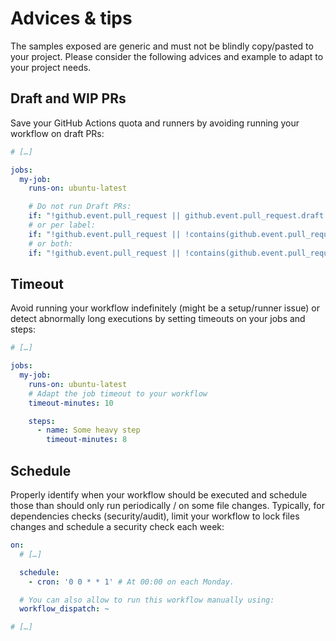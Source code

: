 # Advices & tips

The samples exposed are generic and must not be blindly copy/pasted to your project.
Please consider the following advices and example to adapt to your project needs.

## Draft and WIP PRs

Save your GitHub Actions quota and runners by avoiding running your workflow on draft PRs:

```yaml
# […]

jobs:
  my-job:
    runs-on: ubuntu-latest

    # Do not run Draft PRs:
    if: "!github.event.pull_request || github.event.pull_request.draft == false"
    # or per label:
    if: "!github.event.pull_request || !contains(github.event.pull_request.labels.*.name, 'WIP'"
    # or both:
    if: "!github.event.pull_request || !contains(github.event.pull_request.labels.*.name, 'WIP') && github.event.pull_request.draft == false)"
```

## Timeout

Avoid running your workflow indefinitely (might be a setup/runner issue) or detect abnormally long executions
by setting timeouts on your jobs and steps:

```yaml
# […]

jobs:
  my-job:
    runs-on: ubuntu-latest
    # Adapt the job timeout to your workflow
    timeout-minutes: 10

    steps:
      - name: Some heavy step
        timeout-minutes: 8
```

## Schedule

Properly identify when your workflow should be executed and schedule those than should only run periodically / on some file changes.
Typically, for dependencies checks (security/audit), limit your workflow to lock files changes and schedule a security check each week:

```yaml
on:
  # […]

  schedule:
    - cron: '0 0 * * 1' # At 00:00 on each Monday.

  # You can also allow to run this workflow manually using:
  workflow_dispatch: ~

# […]
```
